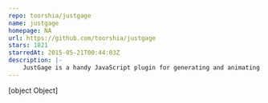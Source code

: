 ```yaml
---
repo: toorshia/justgage
name: justgage
homepage: NA
url: https://github.com/toorshia/justgage
stars: 1821
starredAt: 2015-05-21T00:44:03Z
description: |-
    JustGage is a handy JavaScript plugin for generating and animating nice & clean dashboard gauges. It is based on Raphaël library for vector drawing.
---
```


[object Object]
